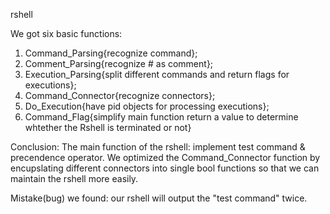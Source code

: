 rshell

We got six basic functions:
1. Command_Parsing{recognize command};
2. Comment_Parsing{recognize # as comment};
3. Execution_Parsing{split different commands and return flags for executions};
4. Command_Connector{recognize connectors};
5. Do_Execution{have pid objects for processing executions};
6. Command_Flag{simplify main function return a value to determine whtether the Rshell is terminated or not}

Conclusion:
The main function of the rshell: implement test command & precendence operator.
We optimized the Command_Connector function by encupslating different connectors into single bool functions so that we can maintain the rshell more easily.

Mistake(bug) we found: our rshell will output the "test command" twice.

